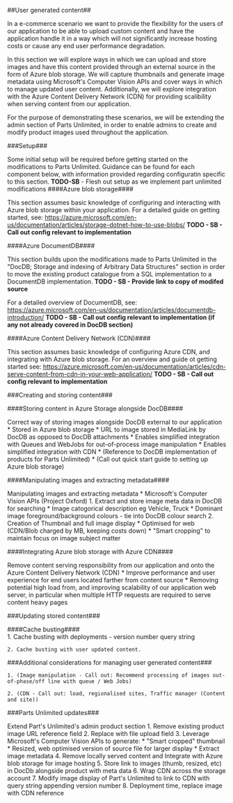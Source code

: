 ##User generated content##

In a e-commerce scenario we want to provide the flexibility for the users of our application to be able to upload custom content and have the application handle it in a way which will not significantly increase hosting costs or cause any end user performance degradation.

In this section we will explore ways in which we can upload and store images and have this content provided through an external source in the form of Azure blob storage. We will capture thumbnails and generate image metadata using Microsoft's Computer Vision APIs and cover ways in which to manage updated user content. Additionally, we will explore integration with the Azure Content Delivery Network (CDN) for providing scalibility when serving content from our application.

For the purpose of demonstrating these scenarios, we will be extending the admin section of Parts Unlimited, in order to enable admins to create and modify product images used throughout the application.

###Setup###

Some initial setup will be required before getting started on the modifications to Parts Unlimited. Guidance can be found for each component below, with information provided regarding configuratin specific to this section.
**TODO-SB** - Flesh out setup as we implement part unlimited modifications
####Azure blob storage####

This section assumes basic knowledge of configuring and interacting with Azure blob storage within your application. For a detailed guide on getting started, see: https://azure.microsoft.com/en-us/documentation/articles/storage-dotnet-how-to-use-blobs/
**TODO - SB - Call out config relevant to implementation**

####Azure DocumentDB####

This section builds upon the modifications made to Parts Unlimited in the "DocDB; Storage and indexing of Arbitrary Data Structures" section in order to move the existing product catalogue from a SQL implementation to a DocumentDB implementation.
**TODO - SB - Provide link to copy of modifed source**

For a detailed overview of DocumentDB, see: https://azure.microsoft.com/en-us/documentation/articles/documentdb-introduction/
**TODO - SB - Call out config relevant to implementation (if any not already covered in DocDB section)**

####Azure Content Delivery Network (CDN)####

This section assumes basic knowledge of configuring Azure CDN, and integrating with Azure blob storage. For an overview and guide ot getting started see: https://azure.microsoft.com/en-us/documentation/articles/cdn-serve-content-from-cdn-in-your-web-application/
**TODO - SB - Call out config relevant to implementation**

###Creating and storing content###

####Storing content in Azure Storage alongside DocDB####

Correct way of storing images alongside DocDB external to our application
	* Stored in Azure blob storage
	* URL to image stored in MediaLink by DocDB as opposed to DocDB attachments
		* Enables simplified integration with Queues and WebJobs for out-of-process image manipulation
		* Enables simplified integration with CDN
	* (Reference to DocDB implementation of products for Parts Unlimited)
	* (Call out quick start guide to setting up Azure blob storage)
	
####Manipulating images and extracting metadata####	

Manipulating images and extracting metadata
	* Microsoft's Computer Vision APIs (Project Oxford)
		1. Extract and store image meta data in DocDB for searching
			* Image catogorical description eg Vehicle, Truck
			* Dominant image foreground/background colours - tie into DocDB colour search
		2. Creation of Thumbnail and full image display 
			* Optimised for web (CDN/Blob charged by MB, keeping costs down)
			* "Smart cropping" to maintain focus on image subject matter

####Integrating Azure blob storage with Azure CDN####		
	
Remove content serving responsibility from our application and onto the Azure Content Delivery Network (CDN)
	* Improve performance and user experience for end users located farther from content source
	* Removing potential high load from, and improving scalability of our application web server, in particular when multiple HTTP requests are required to serve content heavy pages
		
###Updating stored content###
	
####Cache busting####	
	1. Cache busting with deployments - version number query string
	
	2. Cache busting with user updated content.
	
###Additional considerations for managing user generated content###
		
	1. (Image manipulation - Call out: Recommend processing of images out-of-phase/off line with queue / Web Jobs)
	
	2. (CDN - Call out: load, regionalised sites, Traffic manager (Content and site))	

###Parts Unlimited updates###

Extend Part's Unlimited's admin product section
	1. Remove existing product image URL reference field
	2. Replace with file upload field
	3. Leverage Microsoft's Computer Vision APIs to generate:
		* "Smart cropped" thumbnail
		* Resized, web optimised version of source file for larger display
		* Extract image metadata
	4. Remove locally served content and Integrate with Azure blob storage for image hosting
	5. Store link to images (thumb, resized, etc) in DocDb alongside product with meta data
	6. Wrap CDN across the storage account
	7. Modify image display of Part's Unlimited to link to CDN with query string appending version number
	8. Deployment time, replace image with CDN reference

 





